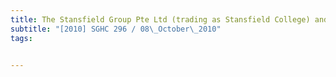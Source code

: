 ```yaml
---
title: The Stansfield Group Pte Ltd (trading as Stansfield College) and another v Acies Law Corp 
subtitle: "[2010] SGHC 296 / 08\_October\_2010"
tags:


---
```


